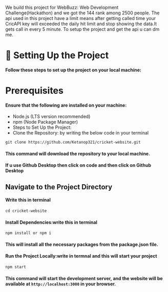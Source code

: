 We build this project for WebBuzz: Web Development Challenge(Hackathon) and we got the 144 rank among 2500 people. 
The api used in this project have a limit means after getting called   time your CricAPI key will exceeded the daily hit limit and stop showing the data.It gets call in every 5 minute.
To setup the project and get the api u can dm me.

# 🚀 Setting Up the Project
#### Follow these steps to set up the project on your local machine:

# Prerequisites
#### Ensure that the following are installed on your machine:

- Node.js (LTS version recommended)
- npm (Node Package Manager)
- Steps to Set Up the Project:
- Clone the Repository: by writing the below code in your terminal

```
git clone https://github.com/Ketanop321/cricket-website.git 
```
#### This command will download the repository to your local machine.


#### If u use Github Desktop then click on code and then click on Github Desktop

## Navigate to the Project Directory
#### Write this in terminal
```
cd cricket-website
```
#### Install Dependencies:write this in terminal
```
npm install or npm i
```
#### This will install all the necessary packages from the package.json file.

#### Run the Project Locally:write in termnal and this will start your project
```
npm start
```
#### This command will start the development server, and the website will be available at `http://localhost:3000` in your browser.
